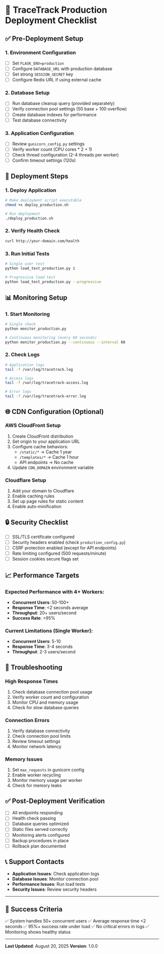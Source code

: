 # 🚀 TraceTrack Production Deployment Checklist

## ✅ Pre-Deployment Setup

### 1. Environment Configuration
- [ ] Set `FLASK_ENV=production`
- [ ] Configure `DATABASE_URL` with production database
- [ ] Set strong `SESSION_SECRET` key
- [ ] Configure Redis URL if using external cache

### 2. Database Setup
- [ ] Run database cleanup query (provided separately)
- [ ] Verify connection pool settings (50 base + 100 overflow)
- [ ] Create database indexes for performance
- [ ] Test database connectivity

### 3. Application Configuration
- [ ] Review `gunicorn_config.py` settings
- [ ] Verify worker count (CPU cores * 2 + 1)
- [ ] Check thread configuration (2-4 threads per worker)
- [ ] Confirm timeout settings (120s)

## 🔧 Deployment Steps

### 1. Deploy Application
```bash
# Make deployment script executable
chmod +x deploy_production.sh

# Run deployment
./deploy_production.sh
```

### 2. Verify Health Check
```bash
curl http://your-domain.com/health
```

### 3. Run Initial Tests
```bash
# Single user test
python load_test_production.py 1

# Progressive load test
python load_test_production.py --progressive
```

## 📊 Monitoring Setup

### 1. Start Monitoring
```bash
# Single check
python monitor_production.py

# Continuous monitoring (every 60 seconds)
python monitor_production.py --continuous --interval 60
```

### 2. Check Logs
```bash
# Application logs
tail -f /var/log/tracetrack.log

# Access logs
tail -f /var/log/tracetrack-access.log

# Error logs
tail -f /var/log/tracetrack-error.log
```

## 🌐 CDN Configuration (Optional)

### AWS CloudFront Setup
1. Create CloudFront distribution
2. Set origin to your application URL
3. Configure cache behaviors:
   - `/static/*` → Cache 1 year
   - `/templates/*` → Cache 1 hour
   - API endpoints → No cache
4. Update `CDN_DOMAIN` environment variable

### Cloudflare Setup
1. Add your domain to Cloudflare
2. Enable caching rules
3. Set up page rules for static content
4. Enable auto-minification

## 🔒 Security Checklist

- [ ] SSL/TLS certificate configured
- [ ] Security headers enabled (check `production_config.py`)
- [ ] CSRF protection enabled (except for API endpoints)
- [ ] Rate limiting configured (500 requests/minute)
- [ ] Session cookies secure flags set

## 📈 Performance Targets

### Expected Performance with 4+ Workers:
- **Concurrent Users**: 50-100+
- **Response Time**: <2 seconds average
- **Throughput**: 20+ users/second
- **Success Rate**: >95%

### Current Limitations (Single Worker):
- **Concurrent Users**: 5-10
- **Response Time**: 3-4 seconds
- **Throughput**: 2-3 users/second

## 🚨 Troubleshooting

### High Response Times
1. Check database connection pool usage
2. Verify worker count and configuration
3. Monitor CPU and memory usage
4. Check for slow database queries

### Connection Errors
1. Verify database connectivity
2. Check connection pool limits
3. Review timeout settings
4. Monitor network latency

### Memory Issues
1. Set `max_requests` in gunicorn config
2. Enable worker recycling
3. Monitor memory usage per worker
4. Check for memory leaks

## ✅ Post-Deployment Verification

- [ ] All endpoints responding
- [ ] Health check passing
- [ ] Database queries optimized
- [ ] Static files served correctly
- [ ] Monitoring alerts configured
- [ ] Backup procedures in place
- [ ] Rollback plan documented

## 📞 Support Contacts

- **Application Issues**: Check application logs
- **Database Issues**: Monitor connection pool
- **Performance Issues**: Run load tests
- **Security Issues**: Review security headers

---

## 🎯 Success Criteria

✅ System handles 50+ concurrent users
✅ Average response time <2 seconds
✅ 95%+ success rate under load
✅ No critical errors in logs
✅ Monitoring shows healthy status

---

**Last Updated**: August 20, 2025
**Version**: 1.0.0